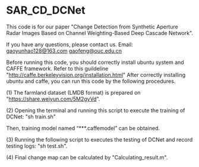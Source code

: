 # SAR_CD_DCNet
This code is for our paper "Change Detection from Synthetic Aperture Radar Images Based on Channel Weighting-Based Deep Cascade Network".

If you have any questions, please contact us. Email: gaoyunhao128@163.com gaofeng@ouc.edu.cn

Before running this code, you should correctly install ubuntu system and CAFFE framework. Refer to this guildeline "http://caffe.berkeleyvision.org/installation.html" After correctly installing ubuntu and caffe, you can run this code by the following procedures.

(1) The farmland dataset (LMDB format) is prepared on "https://share.weiyun.com/5M2gyVd".

(2) Opening the terminal and running this script to execute the training of DCNet: "sh train.sh"

Then, training model named “***.caffemodel” can be obtained.

(3) Running the following script to executes the testing of DCNet and record testing logs: "sh test.sh".

(4) Final change map can be calculated by "Calculating_result.m".
